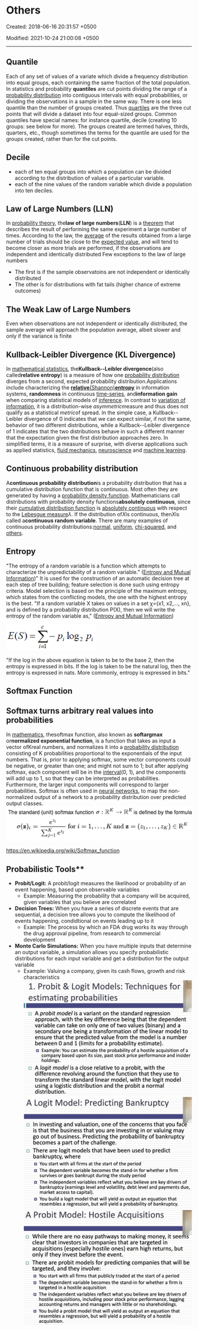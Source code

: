 # Others

Created: 2018-06-16 20:31:57 +0500

Modified: 2021-10-24 21:00:08 +0500

---

## Quantile

Each of any set of values of a variate which divide a frequency distribution into equal groups, each containing the same fraction of the total population.
In statistics and probability **quantiles** are cut points dividing the range of a [probability distribution](https://en.wikipedia.org/wiki/Probability_distribution) into contiguous intervals with equal probabilities, or dividing the observations in a sample in the same way. There is one less quantile than the number of groups created. Thus [quartiles](https://en.wikipedia.org/wiki/Quartiles) are the three cut points that will divide a dataset into four equal-sized groups. Common quantiles have special names: for instance quartile, decile (creating 10 groups: see below for more). The groups created are termed halves, thirds, quarters, etc., though sometimes the terms for the quantile are used for the groups created, rather than for the cut points.

## Decile

- each of ten equal groups into which a population can be divided according to the distribution of values of a particular variable.
- each of the nine values of the random variable which divide a population into ten deciles.

## Law of Large Numbers (LLN)

In [probability theory](https://en.wikipedia.org/wiki/Probability_theory), the**law of large numbers**(**LLN**) is a [theorem](https://en.wikipedia.org/wiki/Theorem) that describes the result of performing the same experiment a large number of times. According to the law, the [average](https://en.wikipedia.org/wiki/Average) of the results obtained from a large number of trials should be close to the [expected value](https://en.wikipedia.org/wiki/Expected_value), and will tend to become closer as more trials are performed, if the observations are independent and identically distributed
Few exceptions to the law of large numbers

- The first is if the sample observatoins are not independent or identically distributed
- The other is for distributions with fat tails (higher chance of extreme outcomes)

## The Weak Law of Large Numbers

Even when observations are not independent or identically distributed, the sample average will approach the population average, albeit slower and only if the variance is finite

## Kullback-Leibler Divergence (KL Divergence)

In [mathematical statistics](https://en.wikipedia.org/wiki/Mathematical_statistics), the**Kullback--Leibler divergence**(also called**relative entropy**) is a measure of how one [probability distribution](https://en.wikipedia.org/wiki/Probability_distribution) diverges from a second, expected probability distribution.Applications include characterizing the [**relative**(Shannon)**entropy**](https://en.wikipedia.org/wiki/Entropy_(information_theory)) in information systems, **randomness** in continuous [time-series](https://en.wikipedia.org/wiki/Time_series), and**information gain** when comparing statistical models of [inference](https://en.wikipedia.org/wiki/Inference). In contrast to [variation of information](https://en.wikipedia.org/wiki/Variation_of_information), it is a distribution-wise *asymmetric*measure and thus does not qualify as a statistical *metric*of spread. In the simple case, a Kullback--Leibler divergence of 0 indicates that we can expect similar, if not the same, behavior of two different distributions, while a Kullback--Leibler divergence of 1 indicates that the two distributions behave in such a different manner that the expectation given the first distribution approaches zero. In simplified terms, it is a measure of surprise, with diverse applications such as applied statistics, [fluid mechanics](https://en.wikipedia.org/wiki/Fluid_mechanics), [neuroscience](https://en.wikipedia.org/wiki/Neuroscience) and [machine learning](https://en.wikipedia.org/wiki/Machine_learning).

## Continuous probability distribution

A**continuous probability distribution**is a probability distribution that has a cumulative distribution function that is continuous. Most often they are generated by having a [probability density function](https://en.wikipedia.org/wiki/Probability_density_function). Mathematicians call distributions with probability density functions**absolutely continuous**, since their [cumulative distribution function](https://en.wikipedia.org/wiki/Cumulative_distribution_function) is [absolutely continuous](https://en.wikipedia.org/wiki/Absolute_continuity) with respect to the [Lebesgue measure](https://en.wikipedia.org/wiki/Lebesgue_measure)*λ*. If the distribution of*X*is continuous, then*X*is called a**continuous random variable**. There are many examples of continuous probability distributions:[normal](https://en.wikipedia.org/wiki/Normal_distribution), [uniform](https://en.wikipedia.org/wiki/Uniform_distribution_(continuous)), [chi-squared](https://en.wikipedia.org/wiki/Chi-squared_distribution), and [others](https://en.wikipedia.org/wiki/List_of_probability_distributions#Continuous_distributions).

## Entropy

"The entropy of a random variable is a function which attempts to characterize the unpredictability of a random variable." ([Entropy and Mutual Information](https://people.cs.umass.edu/~elm/Teaching/Docs/mutInf.pdf))" It is used for the construction of an automatic decision tree at each step of tree building; feature selection is done such using entropy criteria. Model selection is based on the principle of the maximum entropy, which states from the conflicting models, the one with the highest entropy is the best.
"If a random variable X takes on values in a set χ={x1, x2,..., xn}, and is defined by a probability distribution P(X), then we will write the entropy of the random variable as," ([Entropy and Mutual Information](https://people.cs.umass.edu/~elm/Teaching/Docs/mutInf.pdf))

![image](media/Others-image1.png)

"If the log in the above equation is taken to be to the base 2, then the entropy is expressed in bits. If the log is taken to be the natural log, then the entropy is expressed in nats. More commonly, entropy is expressed in bits."

## Softmax Function

## Softmax turns arbitrary real values into probabilities

In [mathematics](https://en.wikipedia.org/wiki/Mathematics), thesoftmax function, also known as **softargmax** or**normalized exponential function**, is a function that takes as input a vector ofKreal numbers, and normalizes it into a [probability distribution](https://en.wikipedia.org/wiki/Probability_distribution) consisting of K probabilities proportional to the exponentials of the input numbers. That is, prior to applying softmax, some vector components could be negative, or greater than one; and might not sum to 1; but after applying softmax, each component will be in the [interval](https://en.wikipedia.org/wiki/Interval_(mathematics))(0, 1), and the components will add up to 1, so that they can be interpreted as probabilities. Furthermore, the larger input components will correspond to larger probabilities. Softmax is often used in [neural networks](https://en.wikipedia.org/wiki/Artificial_neural_network), to map the non-normalized output of a network to a probability distribution over predicted output classes.
![image](media/Others-image2.png)

<https://en.wikipedia.org/wiki/Softmax_function>

## Probabilistic Tools**

- **Probit/Logit:** A probit/logit measures the likelihood or probability of an event happening, based upon observable variables
  - Example: Measuring the probability that a company will be acquired, given variables that you believe are correlated
- **Decision Trees:** When you have a series of discrete events that are sequential, a decision tree allows you to compute the likelihood of events happening, condidtional on events leading up to it
  - Example: The process by which an FDA drug works its way through the drug approval pipeline, from research to commercial development
- **Monte Carlo Simulations:** When you have multiple inputs that determine an output variable, a simulation allows you specify probabilistic distributions for each input variable and get a distribution for the output variable
  - Example: Valuing a company, given its cash flows, growth and risk characteristics
![image](media/Others-image3.jpeg)
![image](media/Others-image4.jpeg)
![image](media/Others-image5.jpeg)
